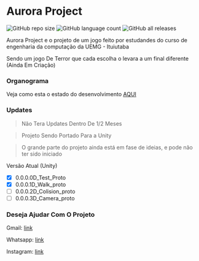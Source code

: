 # Aurora Project

<!--- https://shields.io --->

![GitHub repo size](https://img.shields.io/github/repo-size/XinguHe/aurora-project)
![GitHub language count](https://img.shields.io/github/languages/count/XinguHe/aurora-project)
![GitHub all releases](https://img.shields.io/github/downloads/XinguHe/aurora-project/total)

Aurora Project e o projeto de um jogo feito por estudandes do curso de engenharia da computação da UEMG - Ituiutaba

Sendo um jogo De Terror que cada escolha o levara a um final diferente (Ainda Em Criação)

### Organograma

Veja como esta o estado do desenvolvimento [AQUI](https://trello.com/b/tcVUTd8K/project-aurora)

### Updates
>Não Tera Updates Dentro De 1/2 Meses

>Projeto Sendo Portado Para a Unity 

>O grande parte do projeto ainda está em fase de ideias, e pode não ter sido iniciado

Versão Atual (Unity)

- [x] 0.0.0.0D_Test_Proto
- [x] 0.0.0.1D_Walk_proto
- [ ] 0.0.0.2D_Colision_proto
- [ ] 0.0.0.3D_Camera_proto
 
### Deseja Ajudar Com O Projeto 

Gmail: [link](guilhermecaetanno87123@gmail.com)
  
Whatsapp: [link](https://api.whatsapp.com/send/?phone=%2B5534996386599&text=Ol%C3%A1%2C+XinguheProd&type=phone_number&app_absent=0)

Instagram: [link](https://www.instagram.com/xinguheprod/)
